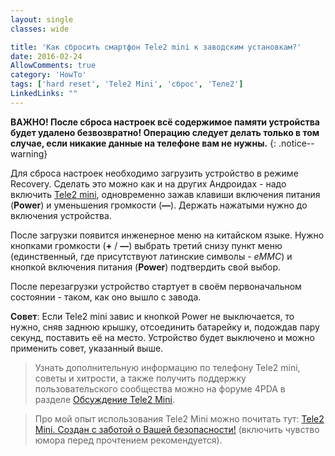 ```yaml
---
layout: single
classes: wide

title: 'Как сбросить смартфон Tele2 mini к заводским установкам?'
date: 2016-02-24
AllowComments: true
category: 'HowTo'
tags: ['hard reset', 'Tele2 Mini', 'сброс', 'Теле2']
LinkedLinks: ""
---
```


**ВАЖНО! После сброса настроек всё содержимое памяти устройства будет удалено безвозвратно! Операцию следует делать только в том случае, если никакие данные на телефоне вам не нужны.**
{: .notice--warning}

Для сброса настроек необходимо загрузить устройство в режиме Recovery. Сделать это можно как и на других Андроидах - надо включить [Tele2 mini](/tele2-mini/), одновременно зажав клавиши включения питания (**Power**) и уменьшения громкости (**—**). Держать нажатыми нужно до включения устройства.

После загрузки появится инженерное меню на китайском языке. Нужно кнопками громкости (**+** / **—**) выбрать третий снизу пункт меню (единственный, где присутствуют латинские символы - _eMMC_) и кнопкой включения питания (**Power**) подтвердить свой выбор.

После перезагрузки устройство стартует в своём первоначальном состоянии - таком, как оно вышло с завода.

**Совет**: Если Tele2 mini завис и кнопкой Power не выключается, то нужно, сняв заднюю крышку, отсоединить батарейку и, подождав пару секунд, поставить её на место. Устройство будет выключено и можно применить совет, указанный выше.

> Узнать дополнительную информацию по телефону Tele2 mini, советы и хитрости, а также получить поддержку пользовательского сообщества можно на форуме 4PDA в разделе [Обсуждение Tele2 Mini](http://4pda.ru/forum/index.php?showtopic=726499).

> Про мой опыт использования Tele2 Mini можно почитать тут: [Tele2 Mini. Создан с заботой о Вашей безопасности!](/tele2-mini) (включить чувство юмора перед прочтением рекомендуется).
